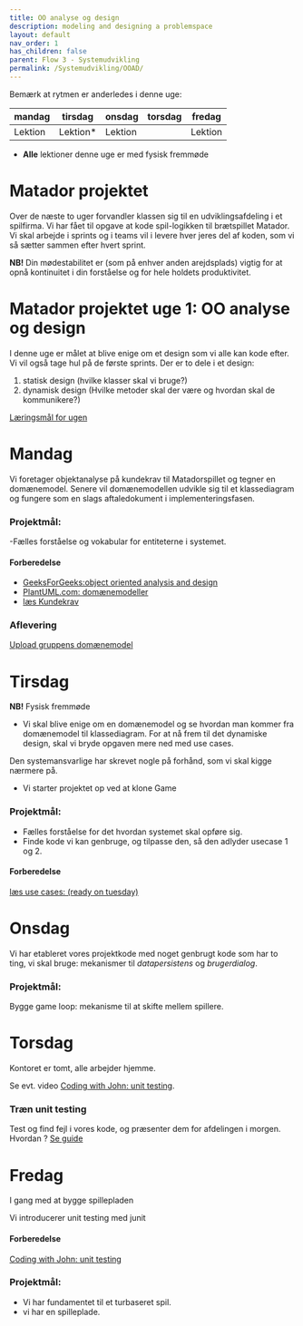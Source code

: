 ```yaml
---
title: OO analyse og design
description: modeling and designing a problemspace
layout: default
nav_order: 1
has_children: false
parent: Flow 3 - Systemudvikling
permalink: /Systemudvikling/OOAD/
---
```


Bemærk at rytmen er anderledes i denne uge: 

|mandag | tirsdag  | onsdag | torsdag | fredag|
|--- |----------| --- | --- | ---|
|Lektion | Lektion* | Lektion |  | Lektion|

* **Alle** lektioner denne uge er med fysisk fremmøde
 


# Matador projektet

Over de næste to uger forvandler klassen sig til en udviklingsafdeling i et spilfirma.
Vi har fået til opgave at kode spil-logikken til brætspillet Matador. 
Vi skal arbejde i sprints og i teams vil i levere hver jeres del af koden, som vi så sætter sammen efter hvert sprint.


**NB!** Din mødestabilitet er (som på enhver anden arejdsplads) vigtig for at opnå kontinuitet i din forståelse og for hele holdets produktivitet.


# Matador projektet uge 1: OO analyse og design

I denne uge er målet at blive enige om et design som vi alle kan kode efter. Vi vil også tage hul på de første sprints.
Der er to dele i et design:

1. statisk design (hvilke klasser skal vi bruge?)
2. dynamisk design (Hvilke metoder skal der være og hvordan skal de kommunikere?)

[Læringsmål for ugen](./learningobjectives.md)


# Mandag
Vi foretager objektanalyse på kundekrav til Matadorspillet og tegner en domænemodel.
Senere vil domænemodellen udvikle sig til et klassediagram og fungere som en slags aftaledokument i implementeringsfasen.

### Projektmål:
-Fælles forståelse og vokabular for entiteterne i systemet.


#### Forberedelse
- [GeeksForGeeks:object oriented analysis and design](https://www.geeksforgeeks.org/object-oriented-analysis-and-design/)
- [PlantUML.com: domænemodeller](https://plantuml.com/object-diagram)
- [læs Kundekrav](https://github.com/Dat1Cphbusiness/MonopolyF24/wiki/Funktionelle-krav)

### Aflevering
[Upload gruppens domænemodel]()

# Tirsdag
**NB!** Fysisk fremmøde

 - Vi skal blive enige om en domænemodel og se hvordan man kommer fra domænemodel til klassediagram.
For at nå frem til det dynamiske design, skal vi bryde opgaven mere ned med use cases.

Den systemansvarlige har skrevet nogle på forhånd, som vi skal kigge nærmere på.

- Vi starter projektet op ved at klone Game

### Projektmål: 
- Fælles forståelse for det hvordan systemet skal opføre sig.
- Finde kode vi kan genbruge, og tilpasse den, så den adlyder usecase 1 og 2.

#### Forberedelse
[læs use cases: (ready on tuesday)](https://github.com/tessG/MonopolyF25/wiki/Use%E2%80%90cases)

# Onsdag
Vi har etableret vores projektkode med noget genbrugt kode som har to ting, vi skal bruge: mekanismer til _datapersistens_ og _brugerdialog_.
### Projektmål:
Bygge game loop: mekanisme til at skifte mellem spillere.

# Torsdag
Kontoret er tomt, alle arbejder hjemme. 

Se evt. video [Coding with John: unit testing](https://youtu.be/vZm0lHciFsQ).
### Træn unit testing
Test og find fejl i vores kode, og præsenter dem for afdelingen i morgen.
Hvordan ? [Se guide](../../guides/unittesting.md)


# Fredag
I gang med at bygge spillepladen

Vi introducerer unit testing med junit
#### Forberedelse
[Coding with John: unit testing](https://youtu.be/vZm0lHciFsQ)

### Projektmål:
- Vi har fundamentet til et turbaseret spil.
- vi har en spilleplade.
<!---->
